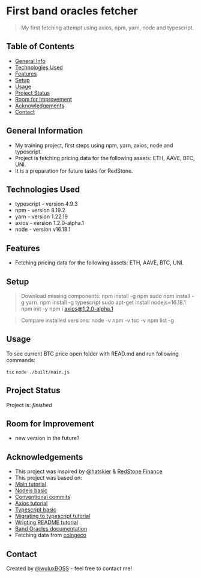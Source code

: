 # First band oracles fetcher
> My first fetching attempt using axios, npm, yarn, node and typescript.

## Table of Contents
* [General Info](#general-information)
* [Technologies Used](#technologies-used)
* [Features](#features)
* [Setup](#setup)
* [Usage](#usage)
* [Project Status](#project-status)
* [Room for Improvement](#room-for-improvement)
* [Acknowledgements](#acknowledgements)
* [Contact](#contact)


## General Information
- My training project, first steps using npm, yarn, axios, node and typescript.
- Project is fetching pricing data for the following assets: ETH, AAVE, BTC, UNI.
- It is a preparation for future tasks for RedStone.


## Technologies Used
- typescript - version 4.9.3
- npm - version 8.19.2
- yarn - version 1.22.19
- axios - version 1.2.0-alpha.1
- node - version v16.18.1


## Features
- Fetching pricing data for the following assets: ETH, AAVE, BTC, UNI.


## Setup
> Download missing components:
> npm install -g npm
> sudo npm install -g yarn.
> npm install -g typescript
> sudo  apt-get install nodejs=16.18.1
> npm init -y
> npm i axios@1.2.0-alpha.1

> Compare installed versions:
> node -v
> npm -v
> tsc -v
> npm list -g


## Usage
To see current BTC price open folder with READ.md and run following commands:

`tsc`
`node ./built/main.js`


## Project Status
Project is: _finished_ 


## Room for Improvement
- new version in the future?


## Acknowledgements
- This project was inspired by [@hatskier](https://github.com/hatskier) & [RedStone Finance](https://github.com/redstone-finance)
- This project was based on: 
- [Main tutorial](https://github.com/redstone-finance/redstone-oracles-monorepo/issues/140)
- [Nodejs basic](https://nodejs.dev/en/learn/)
- [Conventional commits](https://www.conventionalcommits.org/en/v1.0.0/)
- [Axios tutorial](https://zetcode.com/javascript/axios/)
- [Typescript basic](https://www.typescriptlang.org/docs/handbook/intro.html)
- [Migrating to typescript tutorial](https://www.typescriptlang.org/docs/handbook/migrating-from-javascript.html)
- [Wrigting README tutorial](https://bulldogjob.com/readme/how-to-write-a-good-readme-for-your-github-project)
- [Band Oracles documentation](https://docs.bandchain.org/)
- Fetching data from [coingeco](https://api.coingecko.com/api/v3/coins/)


## Contact
Created by [@wuluxBOSS](https://github.com/wuluxBOSS) - feel free to contact me!
